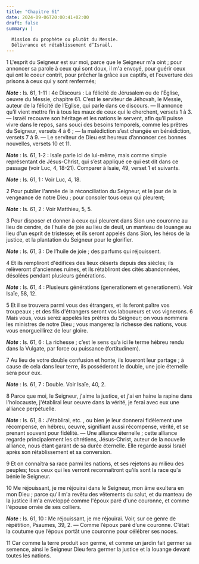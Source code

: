```yaml
---
title: "Chapitre 61"
date: 2024-09-06T20:00:41+02:00
draft: false
summary: |
  
  Mission du prophète ou plutôt du Messie.
  Délivrance et rétablissement d’Israël.
---
```



1 L'esprit du Seigneur est sur moi, parce que le Seigneur m'a oint ; pour annoncer sa parole à ceux qui sont doux, il m'a envoyé, pour guérir ceux qui ont le coeur contrit, pour prêcher la grâce aux captifs, et l'ouverture des prisons à ceux qui y sont renfermés;

***Note*** :  Is. 61, 1-11 : 4e Discours : La félicité de Jérusalem ou de l’Eglise, oeuvre du Messie, chapitre 61. C’est le serviteur de Jéhovah, le Messie, auteur de la félicité de l’Eglise, qui parle dans ce discours. ― Il annonce qu’il vient mettre fin à tous les maux de ceux qui le cherchent, versets 1 à 3. ― Israël recouvre son héritage et les nations le servent, afin qu’il puisse vivre dans le repos, sans souci des besoins temporels, comme les prêtres du Seigneur, versets 4 à 6 ; ― la malédiction s’est changée en bénédiction, versets 7 à 9. ― Le serviteur de Dieu est heureux d’annoncer ces bonnes nouvelles, versets 10 et 11.

***Note*** :  Is. 61, 1-2 : Isaïe parle ici de lui-même, mais comme simple représentant de Jésus-Christ, qui s’est appliqué ce qui est dit dans ce passage (voir Luc, 4, 18-21). Comparer à Isaïe, 49, verset 1 et suivants.

***Note*** :  Is. 61, 1 : Voir Luc, 4, 18.


2 Pour publier l'année de la réconciliation du Seigneur, et le jour de la vengeance de notre Dieu ; pour consoler tous ceux qui pleurent;

***Note*** :  Is. 61, 2 : Voir Matthieu, 5, 5.

3 Pour disposer et donner à ceux qui pleurent dans Sion une couronne au lieu de cendre, de l'huile de joie au lieu de deuil, un manteau de louange au lieu d'un esprit de tristesse; et ils seront appelés dans Sion, les héros de la justice, et la plantation du Seigneur pour le glorifier.

***Note*** :  Is. 61, 3 : De l’huile de joie ; des parfums qui réjouissent.


4 Et ils rempliront d'édifices des lieux déserts depuis des siècles; ils relèveront d'anciennes ruines, et ils rétabliront des cités abandonnées, désolées pendant plusieurs générations.

***Note*** :  Is. 61, 4 : Plusieurs générations (generationem et generationem). Voir Isaïe, 58, 12.


5 Et il se trouvera parmi vous des étrangers, et ils feront paître vos troupeaux ; et des fils d'étrangers seront vos laboureurs et vos vignerons. 6 Mais vous, vous serez appelés les prêtres du Seigneur; on vous nommera les ministres de notre Dieu ; vous mangerez la richesse des nations, vous vous enorgueillirez de leur gloire.

***Note*** :  Is. 61, 6 : La richesse ; c’est le sens qu’a ici le terme hébreu rendu dans la Vulgate, par force ou puissance (fortitudinem).


7 Au lieu de votre double confusion et honte, ils loueront leur partage ; à cause de cela dans leur terre, ils posséderont le double, une joie éternelle sera pour eux.

***Note*** :  Is. 61, 7 : Double. Voir Isaïe, 40, 2.


8 Parce que moi, le Seigneur, j'aime la justice, et j'ai en haine la rapine dans l'holocauste, j'établirai leur oeuvre dans la vérité, je ferai avec eux une alliance perpétuelle.

***Note*** :  Is. 61, 8 : J’établirai, etc. , ou bien je leur donnerai fidèlement une récompense, en hébreu, oeuvre, signifiant aussi récompense, vérité, et se prenant souvent pour fidélité. ― Une alliance éternelle ; cette alliance regarde principalement les chrétiens, Jésus-Christ, auteur de la nouvelle alliance, nous étant garant de sa durée éternelle. Elle regarde aussi Israël après son rétablissement et sa conversion.


9 Et on connaîtra sa race parmi les nations, et ses rejetons au milieu des peuples; tous ceux qui les verront reconnaîtront qu'ils sont la race qu'a bénie le Seigneur.


10 Me réjouissant, je me réjouirai dans le Seigneur, mon âme exultera en mon Dieu ; parce qu'il m'a revêtu des vêtements du salut, et du manteau de la justice il m'a enveloppé comme l'époux paré d'une couronne, et comme l'épouse ornée de ses colliers.

***Note*** :  Is. 61, 10 : Me réjouissant, je me réjouirai. Voir, sur ce genre de répétition, Psaumes, 39, 2. ― Comme l’époux paré d’une couronne. C’était la coutume que l’époux portât une couronne pour célébrer ses noces.


11 Car comme la terre produit son germe, et comme un jardin fait germer sa semence, ainsi le Seigneur Dieu fera germer la justice et la louange devant toutes les nations.

